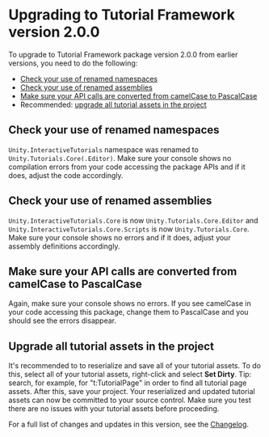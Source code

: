 # Upgrading to Tutorial Framework version 2.0.0

To upgrade to Tutorial Framework package version 2.0.0 from earlier versions, you need to do the following:

- [Check your use of renamed namespaces](#check-your-use-of-renamed-namespaces)
- [Check your use of renamed assemblies](#check-your-use-of-renamed-assemblies)
- [Make sure your API calls are converted from camelCase to PascalCase](#make-sure-your-api-calls-are-converted-from-camelcase-to-pascalcase)
- Recommended: [upgrade all tutorial assets in the project](#upgrade-all-tutorial-assets-in-the-project)

## Check your use of renamed namespaces
`Unity.InteractiveTutorials` namespace was renamed to `Unity.Tutorials.Core(.Editor)`.
Make sure your console shows no compilation errors from your code accessing the package APIs and if it does, adjust the code accordingly.

## Check your use of renamed assemblies
`Unity.InteractiveTutorials.Core` is now `Unity.Tutorials.Core.Editor` and `Unity.InteractiveTutorials.Core.Scripts` is now  `Unity.Tutorials.Core`.
Make sure your console shows no errors and if it does, adjust your assembly definitions accordingly.

## Make sure your API calls are converted from camelCase to PascalCase
Again, make sure your console shows no errors. If you see camelCase in your code accessing this package, change them to PascalCase and you should see the errors disappear.

## Upgrade all tutorial assets in the project
It's recommended to to reserialize and save all of your tutorial assets. To do this, select all of your tutorial assets, right-click and select **Set Dirty**.
Tip: search, for example, for "t:TutorialPage" in order to find all tutorial page assets. After this, save your project. Your reserialized and updated tutorial assets
can now be committed to your source control. Make sure you test there are no issues with your tutorial assets before proceeding.

For a full list of changes and updates in this version, see the [Changelog].

[Changelog]: https://docs.unity3d.com/Packages/com.unity.learn.iet-framework@2.0/changelog/CHANGELOG.html
